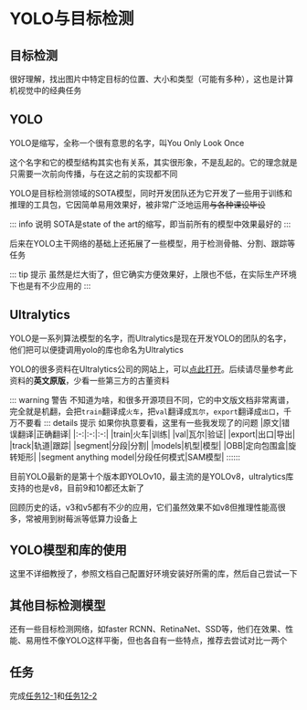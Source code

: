 # YOLO与目标检测
## 目标检测
很好理解，找出图片中特定目标的位置、大小和类型（可能有多种），这也是计算机视觉中的经典任务

## YOLO
YOLO是缩写，全称一个很有意思的名字，叫You Only Look Once

这个名字和它的模型结构其实也有关系，其实很形象，不是乱起的。它的理念就是只需要一次前向传播，与在这之前的实现都不同

YOLO是目标检测领域的SOTA模型，同时开发团队还为它开发了一些用于训练和推理的工具包，它因简单易用效果好，被非常广泛地运用~~与各种课设毕设~~

::: info 说明
SOTA是state of the art的缩写，即当前所有的模型中效果最好的
:::

后来在YOLO主干网络的基础上还拓展了一些模型，用于检测骨骼、分割、跟踪等任务

::: tip 提示
虽然是烂大街了，但它确实方便效果好，上限也不低，在实际生产环境下也是有不少应用的
:::

## Ultralytics
YOLO是一系列算法模型的名字，而Ultralytics是现在开发YOLO的团队的名字，他们把可以便捷调用yolo的库也命名为Ultralytics

YOLO的很多资料在Ultralytics公司的网站上，可以[点此打开](https://docs.ultralytics.com/)。后续请尽量参考此资料的**英文原版**，少看一些第三方的古董资料

::: warning 警告
不知道为啥，和很多开源项目不同，它的中文版文档非常离谱，完全就是机翻，会把`train`翻译成`火车`，把`val`翻译成`瓦尔`，`export`翻译成`出口`，千万不要看
::: details 提示
如果你执意要看，这里有一些我发现了的问题
|原文|错误翻译|正确翻译|
|:-:|:-:|:-:|
|train|火车|训练|
|val|瓦尔|验证|
|export|出口|导出|
|track|轨道|跟踪|
|segment|分段|分割|
|models|机型|模型|
|OBB|定向包围盒|旋转矩形|
|segment anything model|分段任何模式|SAM模型|
::::::

目前YOLO最新的是第十个版本即YOLOv10，最主流的是YOLOv8，ultralytics库支持的也是v8，目前9和10都还太新了

回顾历史的话，v3和v5都有不少的应用，它们虽然效果不如v8但推理性能高很多，常被用到树莓派等低算力设备上

## YOLO模型和库的使用
这里不详细教授了，参照文档自己配置好环境安装好所需的库，然后自己尝试一下

## 其他目标检测模型
还有一些目标检测网络，如faster RCNN、RetinaNet、SSD等，他们在效果、性能、易用性不像YOLO这样平衡，但也各自有一些特点，推荐去尝试对比一两个

## 任务
完成[任务12-1](../tasks/12)和[任务12-2](../tasks/12)
